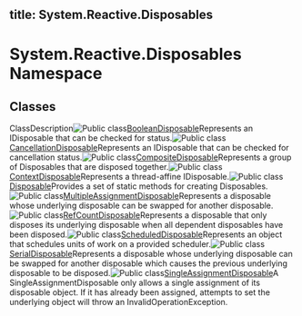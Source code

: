 title: System.Reactive.Disposables
---
# System.Reactive.Disposables Namespace

## Classes

ClassDescription![Public class](https://reactiveui.net/assets/img/Hh212009.pubclass(en-us,VS.103).gif "Public class")[BooleanDisposable](../BooleanDisposable/BooleanDisposable.md)Represents an IDisposable that can be checked for status.![Public class](https://reactiveui.net/assets/img/Hh212009.pubclass(en-us,VS.103).gif "Public class")[CancellationDisposable](../CancellationDisposable/CancellationDisposable.md)Represents an IDisposable that can be checked for cancellation status.![Public class](https://reactiveui.net/assets/img/Hh212009.pubclass(en-us,VS.103).gif "Public class")[CompositeDisposable](../CompositeDisposable/CompositeDisposable.md)Represents a group of Disposables that are disposed together.![Public class](https://reactiveui.net/assets/img/Hh212009.pubclass(en-us,VS.103).gif "Public class")[ContextDisposable](../ContextDisposable/ContextDisposable.md)Represents a thread-affine IDisposable.![Public class](https://reactiveui.net/assets/img/Hh212009.pubclass(en-us,VS.103).gif "Public class")[Disposable](../Disposable/Disposable.md)Provides a set of static methods for creating Disposables.![Public class](https://reactiveui.net/assets/img/Hh212009.pubclass(en-us,VS.103).gif "Public class")[MultipleAssignmentDisposable](../MultipleAssignmentDisposable/MultipleAssignmentDisposable.md)Represents a disposable whose underlying disposable can be swapped for another disposable.![Public class](https://reactiveui.net/assets/img/Hh212009.pubclass(en-us,VS.103).gif "Public class")[RefCountDisposable](../RefCountDisposable/RefCountDisposable.md)Represents a disposable that only disposes its underlying disposable when all dependent disposables have been disposed.![Public class](https://reactiveui.net/assets/img/Hh212009.pubclass(en-us,VS.103).gif "Public class")[ScheduledDisposable](../ScheduledDisposable/ScheduledDisposable.md)Represents an object that schedules units of work on a provided scheduler.![Public class](https://reactiveui.net/assets/img/Hh212009.pubclass(en-us,VS.103).gif "Public class")[SerialDisposable](../SerialDisposable/SerialDisposable.md)Represents a disposable whose underlying disposable can be swapped for another disposable which causes the previous underlying disposable to be disposed.![Public class](https://reactiveui.net/assets/img/Hh212009.pubclass(en-us,VS.103).gif "Public class")[SingleAssignmentDisposable](../SingleAssignmentDisposable/SingleAssignmentDisposable)A SingleAssignmentDisposable only allows a single assignment of its disposable object. If it has already been assigned, attempts to set the underlying object will throw an InvalidOperationException.
